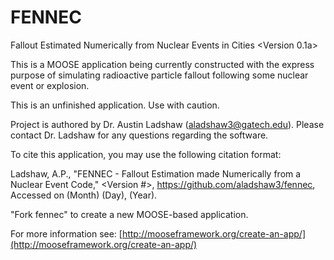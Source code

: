 FENNEC
=====
Fallout Estimated Numerically from Nuclear Events in Cities <Version 0.1a>

This is a MOOSE application being currently constructed with the express purpose of simulating radioactive particle fallout following some nuclear event or explosion. 

This is an unfinished application. Use with caution.

Project is authored by Dr. Austin Ladshaw (aladshaw3@gatech.edu). Please contact Dr. Ladshaw for any questions regarding the software.

To cite this application, you may use the following citation format:

Ladshaw, A.P., "FENNEC - Fallout Estimation made Numerically from a Nuclear Event Code," <Version #>, https://github.com/aladshaw3/fennec, Accessed on (Month) (Day), (Year).

"Fork fennec" to create a new MOOSE-based application.

For more information see: [http://mooseframework.org/create-an-app/](http://mooseframework.org/create-an-app/)
